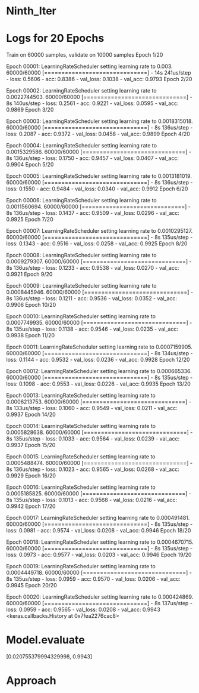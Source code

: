 # Ninth_Iter

# Logs for 20 Epochs
Train on 60000 samples, validate on 10000 samples
Epoch 1/20

Epoch 00001: LearningRateScheduler setting learning rate to 0.003.
60000/60000 [==============================] - 14s 241us/step - loss: 0.5606 - acc: 0.8386 - val_loss: 0.1038 - val_acc: 0.9793
Epoch 2/20

Epoch 00002: LearningRateScheduler setting learning rate to 0.0022744503.
60000/60000 [==============================] - 8s 140us/step - loss: 0.2561 - acc: 0.9221 - val_loss: 0.0595 - val_acc: 0.9869
Epoch 3/20

Epoch 00003: LearningRateScheduler setting learning rate to 0.0018315018.
60000/60000 [==============================] - 8s 136us/step - loss: 0.2087 - acc: 0.9372 - val_loss: 0.0458 - val_acc: 0.9899
Epoch 4/20

Epoch 00004: LearningRateScheduler setting learning rate to 0.0015329586.
60000/60000 [==============================] - 8s 136us/step - loss: 0.1750 - acc: 0.9457 - val_loss: 0.0407 - val_acc: 0.9904
Epoch 5/20

Epoch 00005: LearningRateScheduler setting learning rate to 0.0013181019.
60000/60000 [==============================] - 8s 136us/step - loss: 0.1550 - acc: 0.9484 - val_loss: 0.0340 - val_acc: 0.9912
Epoch 6/20

Epoch 00006: LearningRateScheduler setting learning rate to 0.0011560694.
60000/60000 [==============================] - 8s 136us/step - loss: 0.1437 - acc: 0.9509 - val_loss: 0.0296 - val_acc: 0.9925
Epoch 7/20

Epoch 00007: LearningRateScheduler setting learning rate to 0.0010295127.
60000/60000 [==============================] - 8s 135us/step - loss: 0.1343 - acc: 0.9516 - val_loss: 0.0258 - val_acc: 0.9925
Epoch 8/20

Epoch 00008: LearningRateScheduler setting learning rate to 0.0009279307.
60000/60000 [==============================] - 8s 136us/step - loss: 0.1233 - acc: 0.9538 - val_loss: 0.0270 - val_acc: 0.9921
Epoch 9/20

Epoch 00009: LearningRateScheduler setting learning rate to 0.0008445946.
60000/60000 [==============================] - 8s 136us/step - loss: 0.1211 - acc: 0.9536 - val_loss: 0.0352 - val_acc: 0.9906
Epoch 10/20

Epoch 00010: LearningRateScheduler setting learning rate to 0.0007749935.
60000/60000 [==============================] - 8s 135us/step - loss: 0.1138 - acc: 0.9546 - val_loss: 0.0235 - val_acc: 0.9938
Epoch 11/20

Epoch 00011: LearningRateScheduler setting learning rate to 0.0007159905.
60000/60000 [==============================] - 8s 134us/step - loss: 0.1144 - acc: 0.9532 - val_loss: 0.0236 - val_acc: 0.9928
Epoch 12/20

Epoch 00012: LearningRateScheduler setting learning rate to 0.000665336.
60000/60000 [==============================] - 8s 135us/step - loss: 0.1098 - acc: 0.9553 - val_loss: 0.0226 - val_acc: 0.9935
Epoch 13/20

Epoch 00013: LearningRateScheduler setting learning rate to 0.0006213753.
60000/60000 [==============================] - 8s 133us/step - loss: 0.1060 - acc: 0.9549 - val_loss: 0.0211 - val_acc: 0.9937
Epoch 14/20

Epoch 00014: LearningRateScheduler setting learning rate to 0.0005828638.
60000/60000 [==============================] - 8s 135us/step - loss: 0.1033 - acc: 0.9564 - val_loss: 0.0239 - val_acc: 0.9937
Epoch 15/20

Epoch 00015: LearningRateScheduler setting learning rate to 0.0005488474.
60000/60000 [==============================] - 8s 136us/step - loss: 0.1023 - acc: 0.9565 - val_loss: 0.0268 - val_acc: 0.9929
Epoch 16/20

Epoch 00016: LearningRateScheduler setting learning rate to 0.0005185825.
60000/60000 [==============================] - 8s 135us/step - loss: 0.1013 - acc: 0.9568 - val_loss: 0.0216 - val_acc: 0.9942
Epoch 17/20

Epoch 00017: LearningRateScheduler setting learning rate to 0.000491481.
60000/60000 [==============================] - 8s 135us/step - loss: 0.0981 - acc: 0.9574 - val_loss: 0.0208 - val_acc: 0.9946
Epoch 18/20

Epoch 00018: LearningRateScheduler setting learning rate to 0.0004670715.
60000/60000 [==============================] - 8s 135us/step - loss: 0.0973 - acc: 0.9577 - val_loss: 0.0203 - val_acc: 0.9946
Epoch 19/20

Epoch 00019: LearningRateScheduler setting learning rate to 0.0004449718.
60000/60000 [==============================] - 8s 135us/step - loss: 0.0959 - acc: 0.9570 - val_loss: 0.0206 - val_acc: 0.9945
Epoch 20/20

Epoch 00020: LearningRateScheduler setting learning rate to 0.000424869.
60000/60000 [==============================] - 8s 137us/step - loss: 0.0959 - acc: 0.9565 - val_loss: 0.0208 - val_acc: 0.9943
<keras.callbacks.History at 0x7fea2276cac8>

# Model.evaluate
[0.020755379994329998, 0.9943]

# Approach
